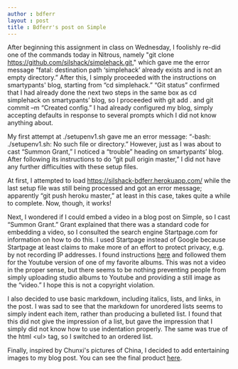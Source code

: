 ```yaml
---
author : bdferr
layout : post
title : Bdferr's post on Simple
---
```


After beginning this assignment in class on Wednesday, I foolishly re-did one of the commands today in Nitrous, 
namely "git clone https://github.com/silshack/simplehack.git," which gave me the error message 
“fatal: destination path ‘simplehack’ already exists and is not an empty directory.” 
After this, I simply proceeded with the instructions on smartypants' blog, starting from “cd simplehack.” 
“Git status” confirmed that I had already done the next two steps 
in the same box as cd simplehack on smartypants’ blog, 
so I proceeded with git add . and git commit –m “Created config.”
I had already configured my blog, simply accepting defaults in response to several prompts 
which I did not know anything about.

My first attempt at ./setupenv1.sh gave me an error message: 
“-bash: ./setupenv1.sh: No such file or directory.” 
However, just as I was about to cast “Summon Grant,” I noticed a “trouble” heading on smartypants’ blog. 
After following its instructions to do “git pull origin master,” I did not have any further difficulties 
with these setup files.

At first, I attempted to load https://silshack-bdferr.herokuapp.com/ while the last setup file was still being processed 
and got an error message; apparently “git push heroku master,” at least in this case, 
takes quite a while to complete. Now, though, it works!

Next, I wondered if I could embed a video in a blog post on Simple, so I cast “Summon Grant.” 
Grant explained that there was a standard code for embedding a video, so I consulted the search engine Startpage.com 
for information on how to do this. I used Startpage instead of Google because Startpage
at least claims to make more of an effort to protect privacy, e.g. by not recording IP addresses.
I found instructions [here](http://www.htmlgoodies.com/tutorials/web_graphics/article.php/3480061) 
and followed them for the Youtube version of one of my favorite albums. This was not a video in the proper sense, 
but there seems to be nothing preventing people from simply uploading studio albums to Youtube 
and providing a still image as the “video.” I hope this is not a copyright violation.

I also decided to use basic markdown, including italics, lists, and links, in the post.
I was sad to see that the markdown for unordered lists seems to simply indent each item,
rather than producing a bulleted list. I found that this did not give the impression of a list,
but gave the impression that I simply did not know how to use indentation properly. 
The same was true of the html &lt;ul&gt; tag, so I switched to an ordered list.

Finally, inspired by Chunxi's pictures of China, I decided to add entertaining images to my blog post.
You can see the final product [here](https://silshack-bdferr.herokuapp.com/do-i-put-a-title-here-or-what).
